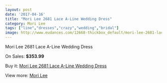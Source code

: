 ```yaml
---
layout: post
date: '2017-04-16'
title: "Mori Lee 2681 Lace A-Line Wedding Dress"
category: Mori Lee
tags: ["line","dresses","crazy","wedding","bridal"]
image: http://www.eudances.com/12668-thickbox_default/mori-lee-2681-lace-a-line-wedding-dress.jpg
---
```

Mori Lee 2681 Lace A-Line Wedding Dress

On Sales: **$353.99**
<a href="https://www.eudances.com/en/mori-lee/3893-mori-lee-2681-lace-a-line-wedding-dress.html"><amp-img layout="responsive" width="600" height="600" src="//www.eudances.com/12668-thickbox_default/mori-lee-2681-lace-a-line-wedding-dress.jpg" alt="Mori Lee 2681 Lace A-Line Wedding Dress 0" /></a>
<a href="https://www.eudances.com/en/mori-lee/3893-mori-lee-2681-lace-a-line-wedding-dress.html"><amp-img layout="responsive" width="600" height="600" src="//www.eudances.com/12673-thickbox_default/mori-lee-2681-lace-a-line-wedding-dress.jpg" alt="Mori Lee 2681 Lace A-Line Wedding Dress 1" /></a>
<a href="https://www.eudances.com/en/mori-lee/3893-mori-lee-2681-lace-a-line-wedding-dress.html"><amp-img layout="responsive" width="600" height="600" src="//www.eudances.com/12672-thickbox_default/mori-lee-2681-lace-a-line-wedding-dress.jpg" alt="Mori Lee 2681 Lace A-Line Wedding Dress 2" /></a>
<a href="https://www.eudances.com/en/mori-lee/3893-mori-lee-2681-lace-a-line-wedding-dress.html"><amp-img layout="responsive" width="600" height="600" src="//www.eudances.com/12671-thickbox_default/mori-lee-2681-lace-a-line-wedding-dress.jpg" alt="Mori Lee 2681 Lace A-Line Wedding Dress 3" /></a>
<a href="https://www.eudances.com/en/mori-lee/3893-mori-lee-2681-lace-a-line-wedding-dress.html"><amp-img layout="responsive" width="600" height="600" src="//www.eudances.com/12670-thickbox_default/mori-lee-2681-lace-a-line-wedding-dress.jpg" alt="Mori Lee 2681 Lace A-Line Wedding Dress 4" /></a>
<a href="https://www.eudances.com/en/mori-lee/3893-mori-lee-2681-lace-a-line-wedding-dress.html"><amp-img layout="responsive" width="600" height="600" src="//www.eudances.com/12669-thickbox_default/mori-lee-2681-lace-a-line-wedding-dress.jpg" alt="Mori Lee 2681 Lace A-Line Wedding Dress 5" /></a>

Buy it: [Mori Lee 2681 Lace A-Line Wedding Dress](https://www.eudances.com/en/mori-lee/3893-mori-lee-2681-lace-a-line-wedding-dress.html "Mori Lee 2681 Lace A-Line Wedding Dress")

View more: [Mori Lee](https://www.eudances.com/en/9-mori-lee "Mori Lee")